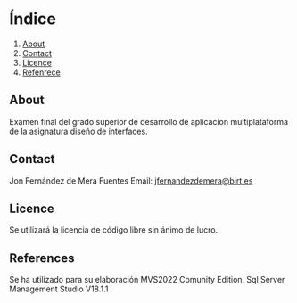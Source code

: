 # **Índice**
1. [About](#id1)
2. [Contact](#id2)
3. [Licence](#id3)
4. [Refenrece](#id4)

## About
Examen final del grado superior de desarrollo de aplicacion multiplataforma de la asignatura diseño de interfaces.
## Contact
Jon Fernández de Mera Fuentes
Email: jfernandezdemera@birt.es
## Licence
Se utilizará la licencia de código libre sin ánimo de lucro.
## References
Se ha utilizado para su elaboración MVS2022 Comunity Edition.
Sql Server Management Studio V18.1.1